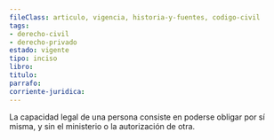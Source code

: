 ```yaml
---
fileClass: articulo, vigencia, historia-y-fuentes, codigo-civil
tags:
- derecho-civil
- derecho-privado
estado: vigente
tipo: inciso
libro:
titulo:
parrafo:
corriente-juridica:
---
```

La capacidad legal de una persona consiste en poderse obligar por sí misma, y sin el ministerio o la autorización de otra.